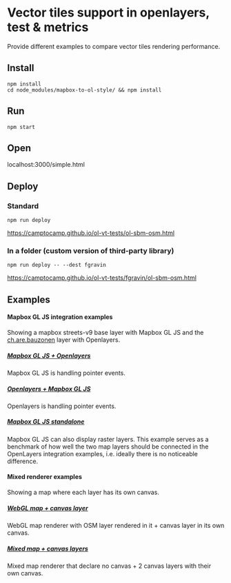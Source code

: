 # Vector tiles support in openlayers, test & metrics
Provide different examples to compare vector tiles rendering performance.
## Install
```
npm install
cd node_modules/mapbox-to-ol-style/ && npm install
```
## Run
```
npm start
```
## Open

localhost:3000/simple.html

## Deploy
### Standard
```
npm run deploy
```

https://camptocamp.github.io/ol-vt-tests/ol-sbm-osm.html

### In a folder (custom version of third-party library)
```
npm run deploy -- --dest fgravin
```
https://camptocamp.github.io/ol-vt-tests/fgravin/ol-sbm-osm.html

## Examples

#### Mapbox GL JS integration examples
Showing a mapbox streets-v9 base layer with Mapbox GL JS and the
[ch.are.bauzonen](https://map.geo.admin.ch/?lang=en&topic=ech&bgLayer=ch.swisstopo.pixelkarte-farbe&layers=ch.are.bauzonen&layers_visibility=true&layers_opacity=0.6&E=2536210.88&N=1152458.97&zoom=5)
layer with Openlayers.

##### [Mapbox GL JS + Openlayers](https://camptocamp.github.io/ol-vt-tests/mapbox-ol.html)
Mapbox GL JS is handling pointer events.

##### [Openlayers + Mapbox GL JS](https://camptocamp.github.io/ol-vt-tests/ol-mapbox.html)
Openlayers is handling pointer events.

##### [Mapbox GL JS standalone](https://camptocamp.github.io/ol-vt-tests/mapbox-standalone.html)
Mapbox GL JS can also display raster layers. This example serves as a benchmark
of how well the two map layers should be connected in the OpenLayers integration
examples, i.e. ideally there is no noticeable difference.

#### Mixed renderer examples
Showing a map where each layer has its own canvas.

##### [WebGL map + canvas layer](https://camptocamp.github.io/ol-vt-tests/mixed-renderer/webglmap-canvaslayer.html)
WebGL map renderer with OSM layer rendered in it + canvas layer in its own canvas.

##### [Mixed map + canvas layers](https://camptocamp.github.io/ol-vt-tests/mixed-renderer/mixed-renderer.html)
Mixed map renderer that declare no canvas + 2 canvas layers with their own canvas.